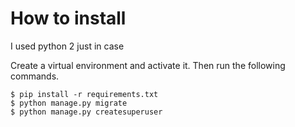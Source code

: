 # How to install

I used python 2 just in case

Create a virtual environment and activate it. Then run the following
commands.

    $ pip install -r requirements.txt
    $ python manage.py migrate
    $ python manage.py createsuperuser
